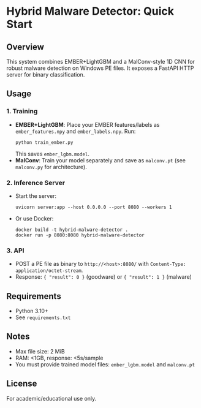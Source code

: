 # Hybrid Malware Detector: Quick Start

## Overview
This system combines EMBER+LightGBM and a MalConv-style 1D CNN for robust malware detection on Windows PE files. It exposes a FastAPI HTTP server for binary classification.

## Usage

### 1. Training
- **EMBER+LightGBM**: Place your EMBER features/labels as `ember_features.npy` and `ember_labels.npy`. Run:
	```
	python train_ember.py
	```
	This saves `ember_lgbm.model`.
- **MalConv**: Train your model separately and save as `malconv.pt` (see `malconv.py` for architecture).

### 2. Inference Server
- Start the server:
	```
	uvicorn server:app --host 0.0.0.0 --port 8080 --workers 1
	```
- Or use Docker:
	```
	docker build -t hybrid-malware-detector .
	docker run -p 8080:8080 hybrid-malware-detector
	```

### 3. API
- POST a PE file as binary to `http://<host>:8080/` with `Content-Type: application/octet-stream`.
- Response: `{ "result": 0 }` (goodware) or `{ "result": 1 }` (malware)

## Requirements
- Python 3.10+
- See `requirements.txt`

## Notes
- Max file size: 2 MiB
- RAM: <1GB, response: <5s/sample
- You must provide trained model files: `ember_lgbm.model` and `malconv.pt`

## License
For academic/educational use only.